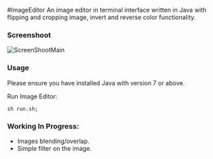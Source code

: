 #ImageEditor
An image editor in terminal interface written in Java with flipping and cropping image, invert and reverse color functionality.

### Screenshoot
![ScreenShootMain](http://i.imgur.com/aE0lJJN.png?1)

### Usage
Please ensure you have installed Java with version 7 or above.

Run Image Editor:
```shell
sh run.sh;
```

### Working In Progress:
- Images blending/overlap.
- Simple filter on the image.
